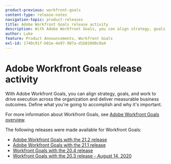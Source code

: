 ```yaml
---
product-previous: workfront-goals
content-type: release-notes
navigation-topic: product-releases
title: Adobe Workfront Goals release activity
description: With Adobe Workfront Goals, you can align strategy, goals, and work to drive execution across the organization and deliver measurable business outcomes. Define what you're going to accomplish and why it's important.
author: Luke
feature: Product Announcements, Workfront Goals
exl-id: 1740c91f-b01e-4e97-987a-d1b810d0c0a4
---
```

# Adobe Workfront Goals release activity

With Adobe Workfront Goals, you can align strategy, goals, and work to drive execution across the organization and deliver measurable business outcomes. Define what you're going to accomplish and why it's important.

For more information about Workfront Goals, see [Adobe Workfront Goals overview](../../../workfront-goals/goal-management/wf-goals-overview.md).

The following releases were made available for Workfront Goals:

* [Adobe Workfront Goals with the 21.2 release](../../../product-announcements/product-releases/goals-release-activity/goals-21.2-release/goals-release-21-2.md) 
* [Adobe Workfront Goals with the 21.1 release](../../../product-announcements/product-releases/goals-release-activity/goals-release-21-1.md) 
* [Workfront Goals with the 20.4 release](../../../product-announcements/product-releases/goals-release-activity/goals-release-20-4.md) 
* [Workfront Goals with the 20.3 release - August 14, 2020](../../../product-announcements/product-releases/goals-release-activity/goals-release-20-3.md)
